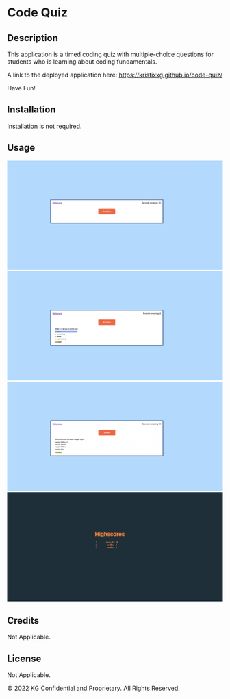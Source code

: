 # Code Quiz

## Description

This application is a timed coding quiz with multiple-choice questions for students who is learning about coding fundamentals. 

A link to the deployed application here: https://kristixxg.github.io/code-quiz/

Have Fun!

## Installation

Installation is not required. 


## Usage 

![alt text](/assets/Screen%20Shot%202022-04-14%20at%206.02.33%20PM.png)
![alt text](assets/Screen%20Shot%202022-04-14%20at%206.02.51%20PM.png)
![alt text](assets/Screen%20Shot%202022-04-14%20at%206.03.53%20PM.png)
![alt text](assets/Screen%20Shot%202022-04-14%20at%206.07.42%20PM.png)



## Credits

Not Applicable.

## License

Not Applicable.


© 2022 KG Confidential and Proprietary. All Rights Reserved.
